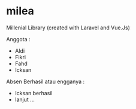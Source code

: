 # milea
Millenial Library (created with Laravel and Vue.Js)

Anggota : 
  - Aldi
  - Fikri
  - Fahd
  - Icksan
  
Absen Berhasil atau engganya : 
- Icksan berhasil 
- lanjut ...